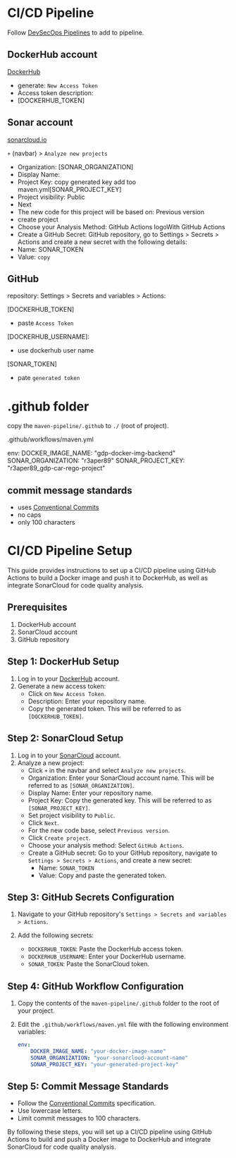 # CI/CD Pipeline

Follow [DevSecOps Pipelines](https://github.com/dewcservices/devsecops/tree/main) to add to pipeline.

## DockerHub account

[DockerHub](https://hub.docker.com/settings/security)

-   generate: `New Access Token`
-   Access token description: <repository name>
-   [DOCKERHUB_TOKEN]

## Sonar account

[sonarcloud.io](https://sonarcloud.io/projects/create/)

`+` (navbar) > `Analyze new projects`

-   Organization: <your sonar cloud account name> [SONAR_ORGANIZATION]
-   Display Name: <repository name>
-   Project Key: copy generated key add too maven.yml[SONAR_PROJECT_KEY]
-   Project visibility: Public
-   Next
-   The new code for this project will be based on: Previous version
-   create project
-   Choose your Analysis Method: GitHub Actions logoWith GitHub Actions
-   Create a GitHub Secret: GitHub repository, go to Settings > Secrets > Actions and create a new secret with the following details:
-   Name: SONAR_TOKEN
-   Value: `copy`

## GitHub

repository: Settings > Secrets and variables > Actions:

[DOCKERHUB_TOKEN]

-   paste `Access Token`

[DOCKERHUB_USERNAME]:

-   use dockerhub user name

[SONAR_TOKEN]

-   pate `generated token`

# .github folder

copy the `maven-pipeline/.github` to `./` (root of project).

.github/workflows/maven.yml

env:
DOCKER_IMAGE_NAME: "gdp-docker-img-backend" <what you want to name it>
SONAR_ORGANIZATION: "r3aper89" <sonar cloud account name>
SONAR_PROJECT_KEY: "r3aper89_gdp-car-rego-project" <generated when setting up analyse new project>

## commit message standards

-   uses [Conventional Commits](https://www.conventionalcommits.org/en/v1.0.0/)
-   no caps
-   only 100 characters

# CI/CD Pipeline Setup

This guide provides instructions to set up a CI/CD pipeline using GitHub Actions to build a Docker image and push it to DockerHub, as well as integrate SonarCloud for code quality analysis.

## Prerequisites

1. DockerHub account
2. SonarCloud account
3. GitHub repository

## Step 1: DockerHub Setup

1. Log in to your [DockerHub](https://hub.docker.com/settings/security) account.
2. Generate a new access token:
    - Click on `New Access Token`.
    - Description: Enter your repository name.
    - Copy the generated token. This will be referred to as `[DOCKERHUB_TOKEN]`.

## Step 2: SonarCloud Setup

1. Log in to your [SonarCloud](https://sonarcloud.io/projects/create/) account.
2. Analyze a new project:
    - Click `+` in the navbar and select `Analyze new projects`.
    - Organization: Enter your SonarCloud account name. This will be referred to as `[SONAR_ORGANIZATION]`.
    - Display Name: Enter your repository name.
    - Project Key: Copy the generated key. This will be referred to as `[SONAR_PROJECT_KEY]`.
    - Set project visibility to `Public`.
    - Click `Next`.
    - For the new code base, select `Previous version`.
    - Click `Create project`.
    - Choose your analysis method: Select `GitHub Actions`.
    - Create a GitHub secret: Go to your GitHub repository, navigate to `Settings > Secrets > Actions`, and create a new secret:
        - Name: `SONAR_TOKEN`
        - Value: Copy and paste the generated token.

## Step 3: GitHub Secrets Configuration

1. Navigate to your GitHub repository's `Settings > Secrets and variables > Actions`.
2. Add the following secrets:

    - `DOCKERHUB_TOKEN`: Paste the DockerHub access token.
    - `DOCKERHUB_USERNAME`: Enter your DockerHub username.
    - `SONAR_TOKEN`: Paste the SonarCloud token.

## Step 4: GitHub Workflow Configuration

1. Copy the contents of the `maven-pipeline/.github` folder to the root of your project.
2. Edit the `.github/workflows/maven.yml` file with the following environment variables:

    ```yaml
    env:
        DOCKER_IMAGE_NAME: "your-docker-image-name"
        SONAR_ORGANIZATION: "your-sonarcloud-account-name"
        SONAR_PROJECT_KEY: "your-generated-project-key"
    ```

## Step 5: Commit Message Standards

-   Follow the [Conventional Commits](https://www.conventionalcommits.org/en/v1.0.0/) specification.
-   Use lowercase letters.
-   Limit commit messages to 100 characters.

By following these steps, you will set up a CI/CD pipeline using GitHub Actions to build and push a Docker image to DockerHub and integrate SonarCloud for code quality analysis.
